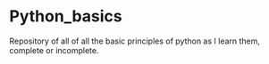 # Python_basics
Repository of all of all the basic principles of python as I learn them, complete or incomplete.
